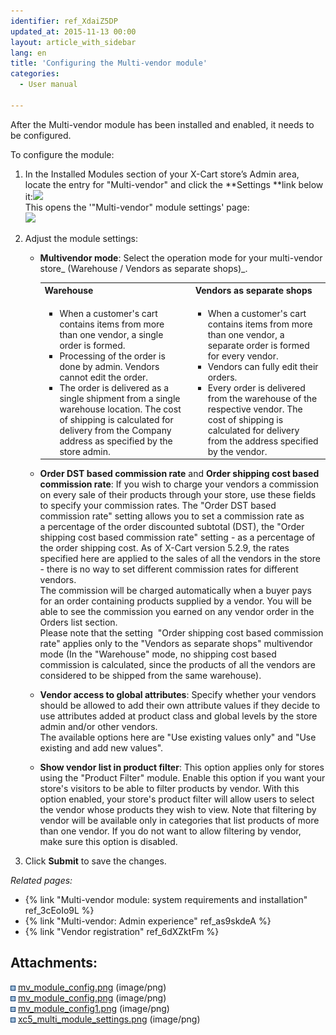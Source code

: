 ```yaml
---
identifier: ref_XdaiZ5DP
updated_at: 2015-11-13 00:00
layout: article_with_sidebar
lang: en
title: 'Configuring the Multi-vendor module'
categories:
  - User manual

---
```



After the Multi-vendor module has been installed and enabled, it needs to be configured.

To configure the module:

1.  In the Installed Modules section of your X-Cart store’s Admin area, locate the entry for "Multi-vendor" and click the **Settings **link below it:![]({{site.baseurl}}/attachments/8749139/8716518.png?effects=drop-shadow)  
    This opens the '"Multi-vendor" module settings' page:  
    ![]({{site.baseurl}}/attachments/8749139/8719612.png?effects=drop-shadow)
2.  Adjust the module settings:  

    *   **Multivendor mode**: Select the operation mode for your multi-vendor store_ (Warehouse / Vendors as separate shops)_. 

        <table class="confluenceTable">

        <tbody>

        <tr>

        <th class="confluenceTh">Warehouse</th>

        <th class="confluenceTh"> Vendors as separate shops</th>

        </tr>

        <tr>

        <td class="confluenceTd">

        *   When a customer's cart contains items from more than one vendor, a single order is formed.
        *   Processing of the order is done by admin. Vendors cannot edit the order.
        *   The order is delivered as a single shipment from a single warehouse location. The cost of shipping is calculated for delivery from the Company address as specified by the store admin.

        </td>

        <td class="confluenceTd">

        *   When a customer's cart contains items from more than one vendor, a separate order is formed for every vendor.
        *   Vendors can fully edit their orders.
        *   Every order is delivered from the warehouse of the respective vendor. The cost of shipping is calculated for delivery from the address specified by the vendor.

        </td>

        </tr>

        </tbody>

        </table>

    *   **Order DST based commission rate** and **Order shipping cost based commission rate**: If you wish to charge your vendors a commission on every sale of their products through your store, use these fields to specify your commission rates. The "Order DST based commission rate" setting allows you to set a commission rate as a percentage of the order discounted subtotal (DST), the "Order shipping cost based commission rate" setting - as a percentage of the order shipping cost. As of X-Cart version 5.2.9, the rates specified here are applied to the sales of all the vendors in the store - there is no way to set different commission rates for different vendors.   
        The commission will be charged automatically when a buyer pays for an order containing products supplied by a vendor. You will be able to see the commission you earned on any vendor order in the Orders list section.  
        Please note that the setting  "Order shipping cost based commission rate" applies only to the "Vendors as separate shops" multivendor mode (In the "Warehouse" mode, no shipping cost based commission is calculated, since the products of all the vendors are considered to be shipped from the same warehouse).  

    *   **Vendor access to global attributes**: Specify whether your vendors should be allowed to add their own attribute values if they decide to use attributes added at product class and global levels by the store admin and/or other vendors.  
        The available options here are "Use existing values only" and "Use existing and add new values".  

    *   **Show vendor list in product filter**: This option applies only for stores using the "Product Filter" module. Enable this option if you want your store's visitors to be able to filter products by vendor. With this option enabled, your store's product filter will allow users to select the vendor whose products they wish to view. Note that filtering by vendor will be available only in categories that list products of more than one vendor. If you do not want to allow filtering by vendor, make sure this option is disabled.  

3.  Click **Submit** to save the changes.

_Related pages:_

*   {% link "Multi-vendor module: system requirements and installation" ref_3cEoIo9L %}
*   {% link "Multi-vendor: Admin experience" ref_as9skdeA %}
*   {% link "Vendor registration" ref_6dXZktFm %}

## Attachments:

![](images/icons/bullet_blue.gif) [mv_module_config.png]({{site.baseurl}}/attachments/8749139/8716519.png) (image/png)  
![](images/icons/bullet_blue.gif) [mv_module_config.png]({{site.baseurl}}/attachments/8749139/8716518.png) (image/png)  
![](images/icons/bullet_blue.gif) [mv_module_config1.png]({{site.baseurl}}/attachments/8749139/8716520.png) (image/png)  
![](images/icons/bullet_blue.gif) [xc5_multi_module_settings.png]({{site.baseurl}}/attachments/8749139/8719612.png) (image/png)